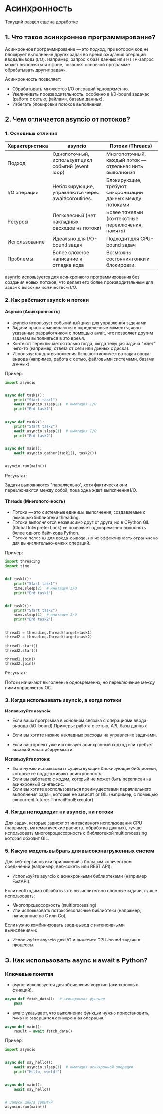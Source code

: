 # Асинхронность

Текущий раздел еще на доработке

## 1. Что такое асинхронное программирование?

Асинхронное программирование — это подход, при котором код не блокирует выполнение других задач во время ожидания
операций ввода/вывода (I/O). Например, запрос к базе данных или HTTP-запрос может выполняться в фоне, позволяя основной
программе обрабатывать другие задачи.

Асинхронность позволяет:

- Обрабатывать множество I/O операций одновременно.
- Увеличивать производительность, особенно в I/O-bound задачах (работа с сетью, файлами, базами данных).
- Избегать блокировки потоков выполнения.

## 2. Чем отличается asyncio от потоков?

### 1. Основные отличия

| Характеристика | asyncio                                            | Потоки (Threads)                                         |
|----------------|----------------------------------------------------|----------------------------------------------------------|
| Подход         | Однопоточный, использует цикл событий (event loop) | Многопоточный, каждый поток — отдельная нить выполнения  |
| I/O операции   | Неблокирующие, управляются через await/coroutines. | Блокирующие, требуют синхронизации данных между потоками |
| Ресурсы        | Легковесный (нет накладных расходов на потоки)     | Более тяжелый (контекстные переключения, память)         |
| Использование  | Идеально для I/O-bound задач                       | Подходит для CPU-bound задач                             |
| Проблемы       | Более сложное написание и отладка кода             | Возможны состояния гонки и блокировки.                   |

asyncio используется для асинхронного программирования без создания новых потоков, что делает его более производительным
для задач с высоким количеством I/O.

### 2. Как работают asyncio и потоки

#### Asyncio (Асинхронность)

- asyncio использует событийный цикл для управления задачами.
- Задачи приостанавливаются в определенные моменты, явно указанные разработчиком с помощью await, что позволяет другим
  задачам выполняться в это время.
- Контекст переключается только тогда, когда текущая задача "ждет" чего-то (например, ответа от сети или данных с
  диска).
- Используется для выполнения большого количества задач ввода-вывода (например, работа с сетью, файловыми системами,
  базами данных).

Пример:

```python
import asyncio


async def task1():
    print("Start task1")
    await asyncio.sleep(2)  # имитация I/O
    print("End task1")


async def task2():
    print("Start task2")
    await asyncio.sleep(1)  # имитация I/O
    print("End task2")


async def main():
    await asyncio.gather(task1(), task2())


asyncio.run(main())
```

Результат:

Задачи выполняются "параллельно", хотя фактически они переключаются между собой, пока одна ждет выполнения I/O.

#### Threads (Многопоточность)

- Потоки — это системные единицы выполнения, создаваемые с помощью библиотеки threading.
- Потоки выполняются независимо друг от друга, но в CPython GIL (Global Interpreter Lock) не позволяет одновременно
  выполнять более одного байт-кода Python.
- Потоки полезны для ввода-вывода, но их эффективность ограничена для вычислительно-емких операций.

Пример:

```python
import threading
import time


def task1():
    print("Start task1")
    time.sleep(2)  # имитация I/O
    print("End task1")


def task2():
    print("Start task2")
    time.sleep(1)  # имитация I/O
    print("End task2")


thread1 = threading.Thread(target=task1)
thread2 = threading.Thread(target=task2)

thread1.start()
thread2.start()

thread1.join()
thread2.join()
```

Результат:

Потоки начинают выполнение одновременно, но переключение между ними управляется ОС.

### 3. Когда использовать asyncio, а когда потоки

**Используйте asyncio**:

- Если ваша программа в основном связана с операциями ввода-вывода (I/O-bound).Примеры: работа с сетью, API, базы
  данных.

- Если вы хотите низкие накладные расходы на управление задачами.
- Если ваш проект уже использует асинхронный подход или требует высокой масштабируемости.

**Используйте потоки**:

- Если нужно использовать существующие блокирующие библиотеки, которые не поддерживают асинхронность.
- Если вы работаете с кодом, который не может быть переписан на асинхронный синтаксис.
- Если вы хотите воспользоваться преимуществами параллельного выполнения задач, которые не зависят от GIL (например, с
  помощью concurrent.futures.ThreadPoolExecutor).

### 4. Когда не подходит ни asyncio, ни потоки

Для задач, которые зависят от интенсивного использования CPU (например, математические расчеты, обработка данных), лучше
использовать многопроцессорность с библиотекой multiprocessing, которая обходит GIL.

### 5. Какую модель выбрать для высоконагруженных систем

Для веб-сервисов или приложений с большим количеством соединений (например, веб-сокеты или REST API):

- Используйте asyncio с асинхронными библиотеками (например, FastAPI).

Если необходимо обрабатывать вычислительно сложные задачи, лучше использовать:

- Многопроцессорность (multiprocessing).
- Или использовать потокобезопасные библиотеки (например, написанные на C или Go).

Если нужно комбинировать ввод-вывод с интенсивными вычислениями:

- Используйте asyncio для I/O и вынесите CPU-bound задачи в процессы.

## 3. Как использовать async и await в Python?

### Ключевые понятия

- async: используется для объявления корутин (асинхронных функций).

```python
async def fetch_data():  # Асинхронная функция
    pass
```

- await: указывает, что выполнение функции нужно приостановить, пока не завершится асинхронная операция.

```python
async def main():
    result = await fetch_data()
```

Пример:

```python
import asyncio


async def say_hello():
    await asyncio.sleep(1)  # имитация асинхронной операции
    print("Hello, world!")


async def main():
    await say_hello()


# Запуск цикла событий
asyncio.run(main())
```
